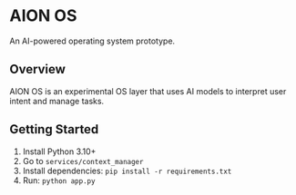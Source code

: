 # AION OS

An AI-powered operating system prototype.

## Overview
AION OS is an experimental OS layer that uses AI models to interpret user intent and manage tasks.

## Getting Started
1. Install Python 3.10+
2. Go to `services/context_manager`
3. Install dependencies: `pip install -r requirements.txt`
4. Run: `python app.py`
